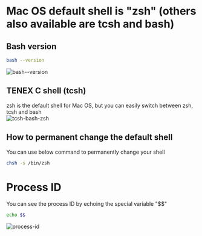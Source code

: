 # Mac OS default shell is "zsh" (others also available are tcsh and bash)
## Bash version
```bash
bash --version
```
![bash--version](https://github.com/danielurra/mac-os-shell-zsh-tcsh-bash/assets/51704179/39196732-cf4f-431e-8f20-958375c968d7)<br>
## TENEX C shell (tcsh)
zsh is the default shell for Mac OS, but you can easily switch between zsh, tcsh and bash<br>
![tcsh-bash-zsh](https://github.com/danielurra/mac-os-shell-zsh-tcsh-bash/assets/51704179/ab67eaba-c589-4adf-b77b-c7d66c48ca7e)<br>
## How to permanent change the default shell
You can use below command to permanently change your shell<br>
```bash
chsh -s /bin/zsh
```
# Process ID
You can see the process ID by echoing the special variable "$$"<br>
```bash
echo $$
```
![process-id](https://github.com/danielurra/mac-os-shell-zsh-tcsh-bash/assets/51704179/35d8a5f7-8f6e-45c7-9d84-04cd74b1352a)<br>


